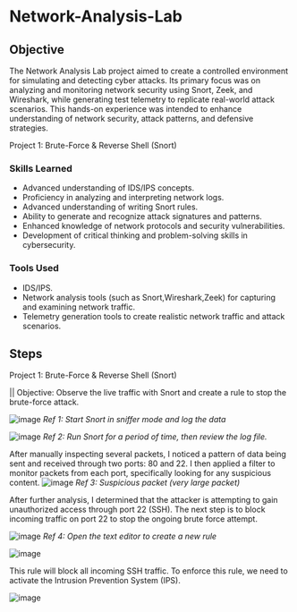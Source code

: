 # Network-Analysis-Lab

## Objective

The Network Analysis Lab project aimed to create a controlled environment for simulating and detecting cyber attacks. Its primary focus was on analyzing and monitoring network security using Snort, Zeek, and Wireshark, while generating test telemetry to replicate real-world attack scenarios. This hands-on experience was intended to enhance understanding of network security, attack patterns, and defensive strategies.

Project 1: Brute-Force & Reverse Shell (Snort)

### Skills Learned

- Advanced understanding of IDS/IPS concepts.
- Proficiency in analyzing and interpreting network logs.
- Advanced understanding of writing Snort rules.
- Ability to generate and recognize attack signatures and patterns.
- Enhanced knowledge of network protocols and security vulnerabilities.
- Development of critical thinking and problem-solving skills in cybersecurity.

### Tools Used

- IDS/IPS.
- Network analysis tools (such as Snort,Wireshark,Zeek) for capturing and examining network traffic.
- Telemetry generation tools to create realistic network traffic and attack scenarios.

## Steps
Project 1: Brute-Force & Reverse Shell (Snort)  

||  Objective: Observe the live traffic with Snort and create a rule to stop the brute-force attack. 

![image](https://github.com/user-attachments/assets/6cd4d4cc-ad55-47a5-baad-1507cedc1cd9)
*Ref 1: Start Snort in sniffer mode and log the data*

![image](https://github.com/user-attachments/assets/073e77c9-1a55-4a24-9084-f41bf54a2955)
*Ref 2: Run Snort for a period of time, then review the log file.*

After manually inspecting several packets, I noticed a pattern of data being sent and received through two ports: 80 and 22. I then applied a filter to monitor packets from each port, specifically looking for any suspicious content.
![image](https://github.com/user-attachments/assets/298dabd2-601c-4cbc-b717-09a783fbf427)
*Ref 3: Suspicious packet (very large packet)*

After further analysis, I determined that the attacker is attempting to gain unauthorized access through port 22 (SSH). The next step is to block incoming traffic on port 22 to stop the ongoing brute force attempt.

![image](https://github.com/user-attachments/assets/5e79284c-69f7-4d09-921b-3de3089bec01)
*Ref 4: Open the text editor to create a new rule*

![image](https://github.com/user-attachments/assets/07b51c0f-55ed-47e1-ae2c-328a4cb52492)

This rule will block all incoming SSH traffic. To enforce this rule, we need to activate the Intrusion Prevention System (IPS).

![image](https://github.com/user-attachments/assets/966ab1ff-7761-4af2-8888-b7c99f3fd527)


